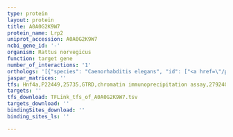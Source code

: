 ```yaml
---
type: protein
layout: protein
title: A0A0G2K9W7
protein_name: Lrp2
uniprot_accession: A0A0G2K9W7
ncbi_gene_id: '-'
organism: Rattus norvegicus
function: target gene
number_of_interactions: '1'
orthologs: '[{"species": "Caenorhabditis elegans", "id": ["<a href=\"/protein/q04833\">Q04833</a>"]}, {"species": "Drosophila melanogaster", "id": ["<a href=\"/protein/a8jtm7\">A8JTM7</a>"]}]'
jaspar_matrices: ''
tfs: Hnf4a,P22449,25735,GTRD,chromatin immunoprecipitation assay,27924024%5Buid%5D,No
targets: ''
tfs_download: TFLink_tfs_of_A0A0G2K9W7.tsv
targets_download: ''
bindingSites_download: ''
binding_sites_ls: ''

---
```

